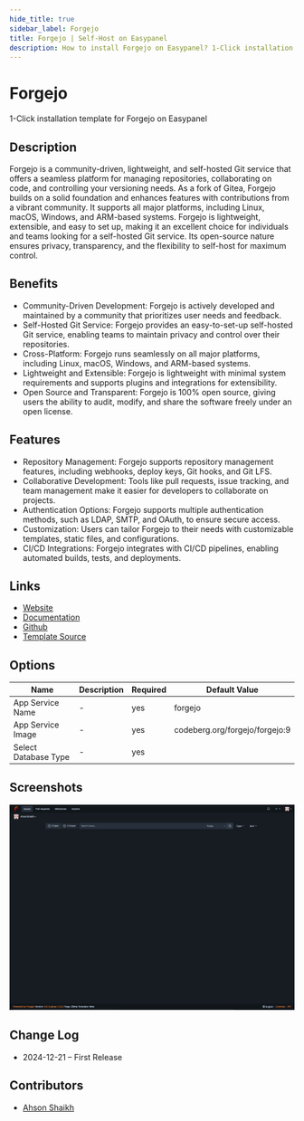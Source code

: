 ```yaml
---
hide_title: true
sidebar_label: Forgejo
title: Forgejo | Self-Host on Easypanel
description: How to install Forgejo on Easypanel? 1-Click installation template for Forgejo on Easypanel
---
```


<!-- generated -->

# Forgejo

1-Click installation template for Forgejo on Easypanel

## Description

Forgejo is a community-driven, lightweight, and self-hosted Git service that offers a seamless platform for managing repositories, collaborating on code, and controlling your versioning needs. As a fork of Gitea, Forgejo builds on a solid foundation and enhances features with contributions from a vibrant community. It supports all major platforms, including Linux, macOS, Windows, and ARM-based systems. Forgejo is lightweight, extensible, and easy to set up, making it an excellent choice for individuals and teams looking for a self-hosted Git service. Its open-source nature ensures privacy, transparency, and the flexibility to self-host for maximum control.

## Benefits

- Community-Driven Development: Forgejo is actively developed and maintained by a community that prioritizes user needs and feedback.
- Self-Hosted Git Service: Forgejo provides an easy-to-set-up self-hosted Git service, enabling teams to maintain privacy and control over their repositories.
- Cross-Platform: Forgejo runs seamlessly on all major platforms, including Linux, macOS, Windows, and ARM-based systems.
- Lightweight and Extensible: Forgejo is lightweight with minimal system requirements and supports plugins and integrations for extensibility.
- Open Source and Transparent: Forgejo is 100% open source, giving users the ability to audit, modify, and share the software freely under an open license.

## Features

- Repository Management: Forgejo supports repository management features, including webhooks, deploy keys, Git hooks, and Git LFS.
- Collaborative Development: Tools like pull requests, issue tracking, and team management make it easier for developers to collaborate on projects.
- Authentication Options: Forgejo supports multiple authentication methods, such as LDAP, SMTP, and OAuth, to ensure secure access.
- Customization: Users can tailor Forgejo to their needs with customizable templates, static files, and configurations.
- CI/CD Integrations: Forgejo integrates with CI/CD pipelines, enabling automated builds, tests, and deployments.

## Links

- [Website](https://forgejo.org/)
- [Documentation](https://docs.forgejo.org/)
- [Github](https://codeberg.org/forgejo/forgejo)
- [Template Source](https://github.com/easypanel-io/templates/tree/main/templates/forgejo)

## Options

Name | Description | Required | Default Value
-|-|-|-
App Service Name | - | yes | forgejo
App Service Image | - | yes | codeberg.org/forgejo/forgejo:9
Select Database Type | - | yes | 

## Screenshots

![Forgejo Screenshot](./assets/screenshot.png)

## Change Log

- 2024-12-21 – First Release

## Contributors

- [Ahson Shaikh](https://github.com/Ahson-Shaikh)
